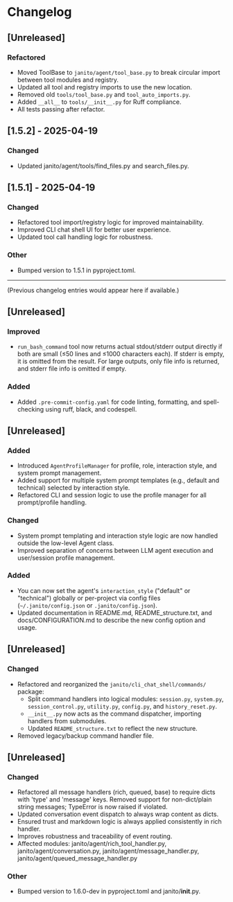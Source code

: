 # Changelog

## [Unreleased]

### Refactored
- Moved ToolBase to `janito/agent/tool_base.py` to break circular import between tool modules and registry.
- Updated all tool and registry imports to use the new location.
- Removed old `tools/tool_base.py` and `tool_auto_imports.py`.
- Added `__all__` to `tools/__init__.py` for Ruff compliance.
- All tests passing after refactor.


## [1.5.2] - 2025-04-19
### Changed
- Updated janito/agent/tools/find_files.py and search_files.py.

## [1.5.1] - 2025-04-19
### Changed
- Refactored tool import/registry logic for improved maintainability.
- Improved CLI chat shell UI for better user experience.
- Updated tool call handling logic for robustness.

### Other
- Bumped version to 1.5.1 in pyproject.toml.

---

(Previous changelog entries would appear here if available.)

## [Unreleased]
### Improved
- `run_bash_command` tool now returns actual stdout/stderr output directly if both are small (≤50 lines and ≤1000 characters each). If stderr is empty, it is omitted from the result. For large outputs, only file info is returned, and stderr file info is omitted if empty.

### Added
- Added `.pre-commit-config.yaml` for code linting, formatting, and spell-checking using ruff, black, and codespell.

## [Unreleased]
### Added
- Introduced `AgentProfileManager` for profile, role, interaction style, and system prompt management.
- Added support for multiple system prompt templates (e.g., default and technical) selected by interaction style.
- Refactored CLI and session logic to use the profile manager for all prompt/profile handling.

### Changed
- System prompt templating and interaction style logic are now handled outside the low-level Agent class.
- Improved separation of concerns between LLM agent execution and user/session profile management.

### Added
- You can now set the agent's `interaction_style` ("default" or "technical") globally or per-project via config files (`~/.janito/config.json` or `.janito/config.json`).
- Updated documentation in README.md, README_structure.txt, and docs/CONFIGURATION.md to describe the new config option and usage.

## [Unreleased]
### Changed
- Refactored and reorganized the `janito/cli_chat_shell/commands/` package:
    - Split command handlers into logical modules: `session.py`, `system.py`, `session_control.py`, `utility.py`, `config.py`, and `history_reset.py`.
    - `__init__.py` now acts as the command dispatcher, importing handlers from submodules.
    - Updated `README_structure.txt` to reflect the new structure.
- Removed legacy/backup command handler file.

## [Unreleased]
### Changed
- Refactored all message handlers (rich, queued, base) to require dicts with 'type' and 'message' keys. Removed support for non-dict/plain string messages; TypeError is now raised if violated.
- Updated conversation event dispatch to always wrap content as dicts.
- Ensured trust and markdown logic is always applied consistently in rich handler.
- Improves robustness and traceability of event routing.
- Affected modules: janito/agent/rich_tool_handler.py, janito/agent/conversation.py, janito/agent/message_handler.py, janito/agent/queued_message_handler.py

### Other
- Bumped version to 1.6.0-dev in pyproject.toml and janito/__init__.py.
